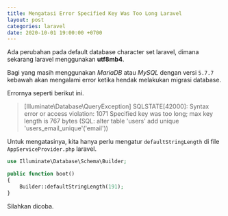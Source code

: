 ```yaml
---
title: Mengatasi Error Specified Key Was Too Long Laravel
layout: post
categories: laravel
date: 2020-10-01 19:00:00 +0700
---
```


Ada perubahan pada default database character set laravel, dimana sekarang laravel menggunakan **utf8mb4**.

Bagi yang masih menggunakan *MariaDB* atau *MySQL* dengan versi `5.7.7` kebawah akan mengalami error ketika hendak melakukan migrasi database.

Errornya seperti berikut ini.

> [Illuminate\Database\QueryException]
>  SQLSTATE[42000]: Syntax error or access violation: 1071 Specified key  was too long; max key length is 767 bytes (SQL: alter table 'users' add unique 'users_email_unique'('email'))

Untuk mengatasinya, kita hanya perlu mengatur `defaultStringLength` di file `AppServiceProvider.php` laravel.

```php
use Illuminate\Database\Schema\Builder;

public function boot()
{
    Builder::defaultStringLength(191);
}
```

Silahkan dicoba.